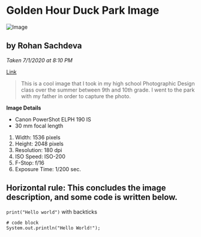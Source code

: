
# Golden Hour Duck Park Image

![Image](https://r800360.github.io/cse15l-lab-reports/Images/IMG_1221.JPG)

## by Rohan Sachdeva

*Taken 7/1/2020 at 8:10 PM*

[Link](https://r800360.github.io/cse15l-lab-reports/Images/IMG_1221.JPG)


> This is a cool image that I took in my high school Photographic Design class over the summer between 9th and 10th grade. I went to the park with my father in order to capture the photo.

**Image Details**

* Canon PowerShot ELPH 190 IS
* 30 mm focal length

1. Width: 1536 pixels
2. Height: 2048 pixels
3. Resolution: 180 dpi
4. ISO Speed: ISO-200
5. F-Stop: f/16
6. Exposure Time: 1/200 sec.

Horizontal rule:
This concludes the image description, and some code is written below.
---

`print("Hello world")` with backticks

```
# code block
System.out.println("Hello World!");
```

